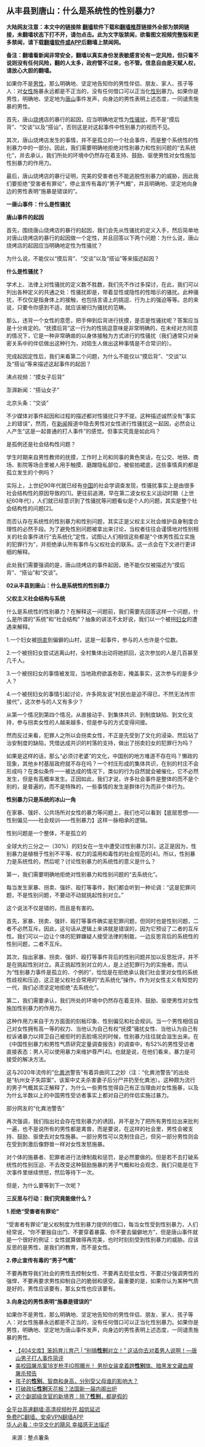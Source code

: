  <!-- 面包屑导航 --> <h2>从丰县到唐山：什么是系统性的性别暴力?</h2> <p class="notice"><b>大陆网友注意：本文中的链接除 <a href="https://github.com/bannedbook/fanqiang" >翻墙</a>软件下载和<a href="https://github.com/killgcd/justmysocks/blob/master/README.md">翻墙推荐</a>链接外全部为禁网链接，未翻墙状态下打不开，请勿点击。此为文字版禁闻，欲看图文视频完整版和更多禁闻，请下载<a href="https://github.com/bannedbook/fanqiang">翻墙软件或APP</a>后翻墙上禁闻网。</p><p>备注：翻墙看新闻非常安全，翻墙以真实身份发表敏感言论有一定风险，但只看不说则没有任何风险，翻的人太多，政府管不过来，也不管。信息自由是天赋人权，请放心大胆的翻墙。</b></p>  <div class="entry"> <p id="summary">如果你不是<a href="https://www.bannedbook.org/bnews/tag/%E7%94%B7%E6%80%A7/" class="st_tag internal_tag" rel="tag" title="标签 男性 下的日志">男性</a>，那么明确地、坚定地告知你的男性伴侣、朋友、家人、孩子等人：对<a href="https://www.bannedbook.org/bnews/tag/%e5%a5%b3%e6%80%a7/" class="st_tag internal_tag" rel="tag" title="标签 女性 下的日志">女性</a>施暴永远都是不正当的，没有任何借口可以正当化<a href="https://www.bannedbook.org/bnews/tag/%E6%80%A7%E5%88%AB/" class="st_tag internal_tag" rel="tag" title="标签 性别 下的日志">性别</a>暴力。如果你是男性，明确地、坚定地为<a href="https://www.bannedbook.org/bnews/tag/%E5%94%90%E5%B1%B1/" class="st_tag internal_tag" rel="tag" title="标签 唐山 下的日志">唐山</a>事件发声，向身边的男性表明上述态度，一同谴责施暴的男性。</p> <p id="conimg">首先，唐山<a href="https://www.bannedbook.org/bnews/tag/%E7%83%A7%E7%83%A4/" class="st_tag internal_tag" rel="tag" title="标签 烧烤 下的日志">烧烤</a>店的暴行的起因，应当明确地定性为<a href="https://www.bannedbook.org/bnews/tag/%E6%80%A7%E9%AA%9A%E6%89%B0/" class="st_tag internal_tag" rel="tag" title="标签 性骚扰 下的日志">性骚扰</a>，而不是“摸后背”、“交谈”以及“搭讪”，否则这是对这起事件中性别暴力的视而不见。</p> <p>其次，唐山烧烤店发生的事情，并不是孤立的一个社会事件，而是整个系统性的性别暴力中的一部分。因此，我们需要明确地拒绝对性别暴力和性别问题的“去系统化”，并去承认，我们所处的环境中仍然存在着支持、鼓励、驱使男性对女性施加性别暴力的作用力。</p> <p>最后，唐山烧烤店的暴行证明，完美的受害者也不能逃脱性别暴力的威胁，因此我们要拒绝“受害者有罪论”，停止宣传有毒的“男子气概”，并且明确地、坚定地向身边的男性表明“施暴是错误的”。</p> <p><strong>一唐山事件：什么是性骚扰</strong></p> <p><strong>唐山事件的起因</strong></p> <p>首先，围绕唐山烧烤店的暴行的起因，我们会先从性骚扰的定义入手，然后简单地对唐山烧烤店的暴行的起因做一个定性，并且回答以下两个问题：为什么说，唐山烧烤店的起因应当明确地定性为性骚扰？</p> <p>为什么说，不能仅以“摸后背”、“交谈”以及“搭讪”等来描述起因？</p> <p><strong>什么是性骚扰？</strong></p> <p>学术上、法律上对性骚扰的定义数不胜数，我们先不作过多探讨，在此，我们可以列出各种定义的共通之处：性骚扰即是，带着显性或隐性的性暗示的骚扰。此种骚扰，不仅仅是指身体上的接触，也包括言语上的挑逗、行为上的强迫等等。总的来说，只要令你感到不适，就应该被归为骚扰的范畴。</p> <p>那么，违背一个女性的意愿，把手伸到后背进行抚摸，是否是性骚扰呢？答案应当是十分肯定的。“抚摸后背”这一行为的性挑逗意味是非常明确的，在未经对方同意的情况下，它是一种非常确凿的以身体接触为方式进行的性骚扰（我们通常只对亲密关系中的伴侣做出这种行为，对陌生人做出这种事情是不合常识的）。</p> <p>完成起因定性后，我们来看第二个问题，为什么不能仅以“摸后背”、“交谈”以及“搭讪”等来描述这起事件的起因？</p> <p>沸点视频：“摸女子后背”</p> <p>澎湃新闻：“搭讪女子”</p>  <p>北京头条：“交谈”</p> <p>不少媒体对事件起因和过程的描述都对性骚扰只字不提。这种描述诚然没有“事实上的错误”，然而，在<span class='wp_keywordlink_affiliate'><a href="https://www.bannedbook.org/" title="新闻">新闻</a></span>报道中隐去男性对女性进行性骚扰这一起因，必然会让人产生“这是一起普通的打人事件”的感觉。但事实究竟是如此吗？</p> <p>是孤例还是社会结构性问题？</p> <p>学生时期来自男性教师的抚摸，工作时上司和同事的黄色笑话，在公交、地铁、商场、影院等场合里被人用手触摸、磨蹭隐私部位，被偷拍裙底，这些事情真的都是孤立发生的个例吗？</p> <p>实际上，上世纪90年代就已经有<span class='wp_keywordlink_affiliate'><a href="https://www.bannedbook.org/" title="中国" target="_blank">中国</a></span>的社会学调查发现，性骚扰事实上是由很多社会结构性的原因导致的[1]。更往前追溯，早在第二波女权主义运动时期（上世纪60年代），人们就已经意识到了性骚扰等问题看似是个人的问题，其实是整个社会结构性的问题[2]。</p> <p>而否认存在系统性的性别暴力和性别问题，其实正是父权主义社会维护自身制度合理性的必然手段。为了避免性别问题被拿出来讨论，当权者往往会谨慎地对性别相关的社会事件进行“去系统化”定性，试图让人们相信这些都是“个体男性孤立实施的犯罪行为”，并拒绝承认所有事件与父权社会的联系。这一点会在下文进行更详细的解释。</p> <p>此处我们需要强调的是，唐山烧烤店的事件起因，绝不能仅仅被描述为“摸后背”、“搭讪”和“交谈”。</p> <p><strong>02从丰县到唐山：什么是系统性的性别暴力</strong></p> <p><strong>父权主义社会结构与系统</strong></p> <p>什么是系统性的性别暴力？在解释这一问题前，我们需要先回答这样一个问题，什么是所谓的“系统”和“社会结构”？抽象的讲法不太好说，我们以一个被拐<a href="https://www.bannedbook.org/bnews/tag/%E5%A6%87%E5%A5%B3/" class="st_tag internal_tag" rel="tag" title="标签 妇女 下的日志">妇女</a>的遭遇来解释。</p> <p>1.一个妇女被<a href="https://www.bannedbook.org/bnews/tag/%E6%8B%90%E5%8D%96/" class="st_tag internal_tag" rel="tag" title="标签 拐卖 下的日志">拐卖</a>到偏僻的山村，这是一起事件，参与的人也许是个位数。</p> <p>2.一个被拐妇女尝试逃离山村，全村集体出动将她抓回，这次参加的人是几百甚至几千人。</p> <p>3.一个被拐妇女的事情被发现，当地政府欲盖弥彰，掩盖事实，这次参与的是多少人？</p> <p>4.一个被拐妇女的事情引起讨论，许多网友说“村民也是迫不得已，不然无法传宗接代”，这次参与的人又有多少？</p>  <p>从第一个情况到第四个情况，从直接动手、到集体共识、到制度缺陷、到文化支持，参与拐卖女性的人越来越多，但是参与的方式变得间接。</p> <p>然而反过来看，犯罪人之所以会拐卖女性，不正是先受到了文化的浸染、然后钻了治安制度的缺陷，凭借达成共识的村落的支持，做出了拐卖妇女的犯罪行为吗？</p> <p>如果是这样的话，那么“必须讨老婆”的文化，中国别的地方难道不存在吗？懒政的现象，其他乡村基层政府就不存在吗？一个村庄形成的集体共识，在别的村庄不会形成吗？在类似条件一一被达成的情况下，类似的行为自然就会被催化，它不必然发生，但是有高概率发生。正因如此，我们才说，许多社会事件是整体的而不是个别的，是普遍的，而不是特殊的，一些事情的发生是群体行为而非个体行为。</p> <p><strong>性别暴力只是系统的冰山一角</strong></p> <p>在家暴、强奸、公共场所对女性的暴力等问题上，我们也可以看到【底层思想——性别偏见——社会规训——性别暴力】这样一脉相承的逻辑。</p> <p>性别问题是一个整体，不是孤立的</p> <p>全球大约三分之一（30%）的妇女在一生中遭受过性别暴力[3]，这正是因为，性别暴力是植根于性别不平等、权力的滥用和毒性的社会规范的[4]。所以，性别暴力是系统性的，然后呢？讨论性别暴力的系统性的意义是什么？</p> <p>第一，我们需要明确地拒绝对性别暴力和性别问题的“去系统化”。</p> <p>每当发生家暴、拐卖、强奸、殴打等事件，我们都会听到一种论调：“这是犯罪问题，不是性别问题，不要动不动就挑起性别对立。”</p> <p>这个说法不仅是错的，而且是有害的。</p> <p>首先，家暴、拐卖、强奸、殴打等事件确实是犯罪问题，但同时也是性别问题，二者不必然互斥。因此，这句话从逻辑上来讲就是错误的，因为它预设了二者的互斥性。我们可以一边让个体的犯罪嫌疑人接受法律的制裁，一边反思背后的系统性的性别问题，二者不互斥。</p> <p>其次，指出家暴、拐卖、强奸、殴打等事件背后的性别问题并加以反思批评，并不是在挑起性别对立。真正挑起性别对立的人，是上述犯罪行为的实施者。而认为“性别暴力事件是孤立的、个例的”，恰恰是在拒绝承认我们社会里对女性的系统性歧视和压迫，这正是父权社会常用的“去系统化”操作。作为对女性主义有知觉的一代，我们必须坚定地拒绝“去系统化”。</p> <p>第二，我们需要承认，我们所处的环境中仍然存在着支持、鼓励、驱使男性对女性施加性别暴力的作用力。</p> <p>这种作用力来自于方方面面的刻板印象、性别偏见和社会规训。当一个男性相信自己对女性拥有高一等的权力、当他认为自己有权“抚摸”骚扰女性、当他认为自己有权诉诸暴力以捍卫自己被拒时的丢脸境况的时候，性别暴力往往就会滋生出来。在《中国性别暴力和男性气质研究定量调查报告》的调查中，有52%的男性受访者直接表态：男人可以使用暴力来维护尊严[4]。也就是说，在他们看来，暴力是可接受的解决方法。</p>  <p>这与2020年流传的“<a href="https://www.bannedbook.org/bnews/tag/%E5%8C%96%E7%B2%AA%E6%B1%A0/" class="st_tag internal_tag" rel="tag" title="标签 化粪池 下的日志">化粪池</a>警告”有着异曲同工之妙（注：“化粪池警告”的出处是“杭州女子失踪案”，该案中丈夫杀害妻子后分尸并扔至化粪池）。这种颇为流行的男子气概其实正解释了，为什么一些男性觉得自己有正当理由对女性施暴，以及为什幺半数以上的中国男性受访者事实上都对自己的伴侣实施过暴力。</p> <p>部分网友的“化粪池警告”</p> <p>再次强调，我们指出社会存在性别暴力的诱因，并不是为了把所有男性拉出来批判一遍，也不是说所有的男性都是禽兽，而是要说，在这样的社会里，男性会被支持、鼓励、驱使去对女性施暴。一部分男性可以克制住自己，但另一部分男性则会在受到刺激后像野兽一样对女性发怒施暴。</p> <p>对个体的施暴者、犯罪者进行法律制裁和惩罚，是必然要做的。但是若不去打破系统性的性别压迫、不去改变这种鼓励施暴的男子气概和社会观念，我们只能是在下次事件里继续愤怒，然后等待下一次。</p> <p>但是，为什么要等到下一次呢？</p> <p><strong>三反思与行动：我们究竟能做什么？</strong></p> <p><strong>1.拒绝“受害者有罪论”</strong></p> <p>“受害者有罪论”是父权制度为性别暴力提供的借口，每当女性受到性别暴力，人们经常说，“你不要独自出门、不要穿着暴露、你不要去偏僻地方”，但是唐山事件就是一个很好的例证：女性就算做得再完美，也时时刻刻受到性别暴力的威胁。应该反思的是男性，是我们的教育，而不是女性。</p> <p><strong>2.停止宣传有毒的“男子气概”</strong></p> <p>不要再教导我们社会的男性去控制女性、不要再去贬低女性、不要过分强调男性的强悍，不要再要求男性抑制自己的脆弱和感受。最重要的是，如果你认为某种气质是好的，男性应该要有，那幺女性也应该要有。</p> <p><strong>3.向身边的男性表明“施暴是错误的”</strong></p> <p>如果你不是男性，那么明确地、坚定地告知你的男性伴侣、朋友、家人、孩子等人：对女性施暴永远都是不正当的，没有任何借口可以正当化性别暴力。如果你是男性，明确地、坚定地为唐山事件发声，向身边的男性表明上述态度，一同谴责施暴的男性。</p> <div id="taboola-mid-1"></div>  <ul class='op-related-articles' title='相关阅读'> <li><a href='https://www.bannedbook.org/bnews/baitai/20220611/1744523.html' target='_blank'>【404文库】笨妈育儿育己 &#124; “别搞<b>性别</b>对立！” 这话你去对着男人说啊！—唐山男子打人事件简评</a></li> <li><a href='https://www.bannedbook.org/bnews/topimagenews/20220525/1737414.html' target='_blank'>美校园屠杀案18岁枪手IG照曝光！ 男扮女装拿着跨<b>性别</b>旗、暗黑发文藏血腥屠杀预告</a></li> <li><a href='https://www.bannedbook.org/bnews/lifebaike/20220525/1737041.html' target='_blank'>孩子的<b>性别</b>、智商和身高，分别受父母谁的影响大？</a></li> <li><a href='https://www.bannedbook.org/bnews/comments/20220522/1736062.html' target='_blank'>打破政坛<b>性别</b>天花板？法国新一届内阁出炉</a></li> <li><a href='https://www.bannedbook.org/bnews/cnnews/20220502/1727591.html' target='_blank'>这个副部级贪官的新境界：除了<b>性别</b>，都是假的</a></li> </ul> <p class="texttj"> <a href="https://github.com/bannedbook/fanqiang/wiki/V2ray%E6%9C%BA%E5%9C%BA" target="_blank">全平台高速翻墙:高清视频秒开,超低延迟</a><br/> <a href="https://github.com/bannedbook/fanqiang/wiki/%E7%A6%81%E9%97%BB%E7%BD%91%E5%AE%89%E5%8D%93%E7%BF%BB%E5%A2%99%E6%96%B0%E9%97%BBAPP" target="_blank">免费PC翻墙、安卓VPN翻墙APP</a><br/> <a href="https://www.bannedbook.org/bnews/comments/20220220/1694796.html" target="_blank">华人必看：中华文化的飓风 幸福感无法描述</a> </p><p class="src-info">　来源：整点薯条 </p> <a name='sharetosocial'></a>  <div style="margin-bottom:5px;padding-bottom:5px;clear:both"> <div id="archive-pix-1" class="banner-ads"> <!-- AuctionX Display platform tag START --> <div id="27602x728x90x621x_ADSLOT1" clicktrack="%%CLICK_URL_ESC%%"></div>  <!-- AuctionX Display platform tag END --> </div> <div id="archive-pix-2" class="banner-ads"> <!-- AuctionX Display platform tag START --> <div id="27556x300x250x621x_ADSLOT1" clicktrack="%%CLICK_URL_ESC%%" style="margin:0 auto;text-align:center"></div>  <!-- AuctionX Display platform tag END --> </div> </div>  <div id="archive-pix-1" class="banner-ads"> <!-- AuctionX Display platform tag START --> <div id="27603x728x90x621x_ADSLOT1" clicktrack="%%CLICK_URL_ESC%%"></div>  <!-- AuctionX Display platform tag END --> </div> </div><!--END ENTRY--> 